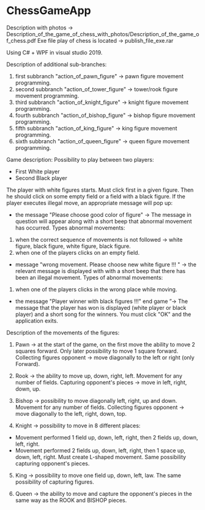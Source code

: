 ﻿# ChessGameApp

Description with photos -> Description_of_the_game_of_chess_with_photos/Description_of_the_game_of_chess.pdf
Exe file play of chess is located -> publish_file_exe.rar

Using C# + WPF in visual studio 2019.

Description of additional sub-branches:
1. first subbranch "action_of_pawn_figure" -> pawn figure movement programming.
2. second subbranch "action_of_tower_figure" -> tower/rook figure movement programming.
3. third subbranch "action_of_knight_figure" -> knight figure movement programming.
4. fourth subbranch "action_of_bishop_figure" -> bishop figure movement programming.
5. fifth subbranch "action_of_king_figure" -> king figure movement programming.
6. sixth subbranch "action_of_queen_figure" -> queen figure movement programming.


Game description:
Possibility to play between two players:
  - First White player
  - Second Black player

The player with white figures starts. Must click first
in a given figure. Then he should click on some empty field
or a field with a black figure. If the player executes illegal
move, an appropriate message will pop up:

- the message "Please choose good color of figure" →
The message in question will appear along with a short beep that
abnormal movement has occurred. Types
abnormal movements:
1. when the correct sequence of movements is not followed →
white figure, black figure, white figure, black figure.
2. when one of the players clicks on an empty field.

- message "wrong movement. Please choose new
white figure !!! " → the relevant message is displayed with
with a short beep that there has been an illegal movement.
Types of abnormal movements:
1. when one of the players clicks in the wrong place
while moving.

- the message "Player winner with black figures !!!" end
game ”→ The message that the player has won is displayed
(white player or black player) and a short song for
the winners. You must click "OK" and the application exits.

Description of the movements of the figures:

1. Pawn → at the start of the game, on the first move
the ability to move 2 squares forward. Only later
possibility to move 1 square forward. Collecting figures
opponent → move diagonally to the left or right (only
Forward).

2. Rook → the ability to move up, down, right, left. Movement
for any number of fields. Capturing opponent's pieces → move in
left, right, down, up.

3. Bishop → possibility to move diagonally left, right,
up and down. Movement for any number of fields. Collecting figures
opponent → move diagonally to the left, right, down,
top.

4. Knight → possibility to move in 8 different places:
- Movement performed 1 field up, down, left, right,
then 2 fields up, down, left, right.
- Movement performed 2 fields up, down, left, right,
then 1 space up, down, left, right. Must create
L-shaped movement. Same possibility
capturing opponent's pieces.

5. King → possibility to move one field up, down, left,
law. The same possibility of capturing figures.

6. Queen → the ability to move and capture the opponent's pieces in the same way as the ROOK and BISHOP pieces.
